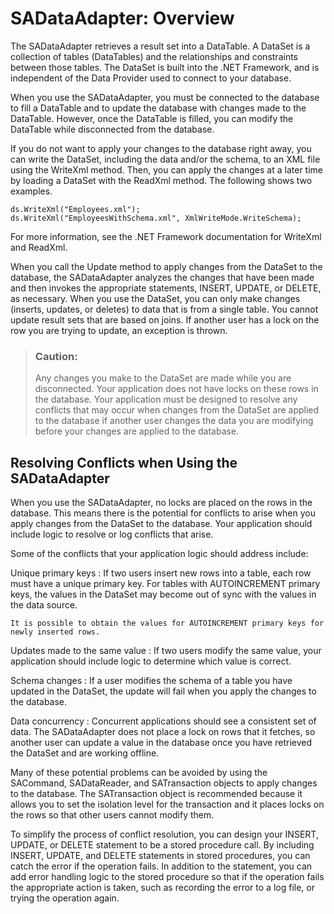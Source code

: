 <!-- loio3be3c2bc6c5f1014819f86953d2022c9 -->

# SADataAdapter: Overview

The SADataAdapter retrieves a result set into a DataTable. A DataSet is a collection of tables \(DataTables\) and the relationships and constraints between those tables. The DataSet is built into the .NET Framework, and is independent of the Data Provider used to connect to your database.

When you use the SADataAdapter, you must be connected to the database to fill a DataTable and to update the database with changes made to the DataTable. However, once the DataTable is filled, you can modify the DataTable while disconnected from the database.

If you do not want to apply your changes to the database right away, you can write the DataSet, including the data and/or the schema, to an XML file using the WriteXml method. Then, you can apply the changes at a later time by loading a DataSet with the ReadXml method. The following shows two examples.

```
ds.WriteXml("Employees.xml");
ds.WriteXml("EmployeesWithSchema.xml", XmlWriteMode.WriteSchema);
```

For more information, see the .NET Framework documentation for WriteXml and ReadXml.

When you call the Update method to apply changes from the DataSet to the database, the SADataAdapter analyzes the changes that have been made and then invokes the appropriate statements, INSERT, UPDATE, or DELETE, as necessary. When you use the DataSet, you can only make changes \(inserts, updates, or deletes\) to data that is from a single table. You cannot update result sets that are based on joins. If another user has a lock on the row you are trying to update, an exception is thrown.

> ### Caution:  
> Any changes you make to the DataSet are made while you are disconnected. Your application does not have locks on these rows in the database. Your application must be designed to resolve any conflicts that may occur when changes from the DataSet are applied to the database if another user changes the data you are modifying before your changes are applied to the database.



## Resolving Conflicts when Using the SADataAdapter

When you use the SADataAdapter, no locks are placed on the rows in the database. This means there is the potential for conflicts to arise when you apply changes from the DataSet to the database. Your application should include logic to resolve or log conflicts that arise.

Some of the conflicts that your application logic should address include:

Unique primary keys
:   If two users insert new rows into a table, each row must have a unique primary key. For tables with AUTOINCREMENT primary keys, the values in the DataSet may become out of sync with the values in the data source.

    It is possible to obtain the values for AUTOINCREMENT primary keys for newly inserted rows.

Updates made to the same value
:   If two users modify the same value, your application should include logic to determine which value is correct.

Schema changes
:   If a user modifies the schema of a table you have updated in the DataSet, the update will fail when you apply the changes to the database.

Data concurrency
:   Concurrent applications should see a consistent set of data. The SADataAdapter does not place a lock on rows that it fetches, so another user can update a value in the database once you have retrieved the DataSet and are working offline.

Many of these potential problems can be avoided by using the SACommand, SADataReader, and SATransaction objects to apply changes to the database. The SATransaction object is recommended because it allows you to set the isolation level for the transaction and it places locks on the rows so that other users cannot modify them.

To simplify the process of conflict resolution, you can design your INSERT, UPDATE, or DELETE statement to be a stored procedure call. By including INSERT, UPDATE, and DELETE statements in stored procedures, you can catch the error if the operation fails. In addition to the statement, you can add error handling logic to the stored procedure so that if the operation fails the appropriate action is taken, such as recording the error to a log file, or trying the operation again.

